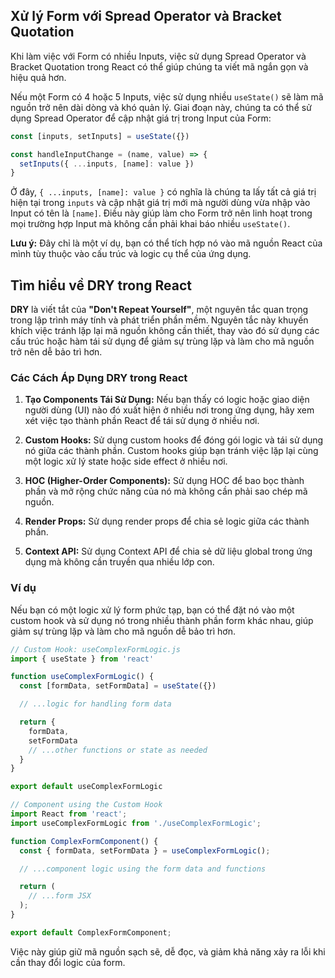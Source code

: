 ## Xử lý Form với Spread Operator và Bracket Quotation

Khi làm việc với Form có nhiều Inputs, việc sử dụng Spread Operator và Bracket Quotation trong React có thể giúp chúng ta viết mã ngắn gọn và hiệu quả hơn.

Nếu một Form có 4 hoặc 5 Inputs, việc sử dụng nhiều `useState()` sẽ làm mã nguồn trở nên dài dòng và khó quản lý. Giai đoạn này, chúng ta có thể sử dụng Spread Operator để cập nhật giá trị trong Input của Form:

```jsx
const [inputs, setInputs] = useState({})

const handleInputChange = (name, value) => {
  setInputs({ ...inputs, [name]: value })
}
```

Ở đây, `{ ...inputs, [name]: value }` có nghĩa là chúng ta lấy tất cả giá trị hiện tại trong `inputs` và cập nhật giá trị mới mà người dùng vừa nhập vào Input có tên là `[name]`. Điều này giúp làm cho Form trở nên linh hoạt trong mọi trường hợp Input mà không cần phải khai báo nhiều `useState()`.

**Lưu ý:** Đây chỉ là một ví dụ, bạn có thể tích hợp nó vào mã nguồn React của mình tùy thuộc vào cấu trúc và logic cụ thể của ứng dụng.

## Tìm hiểu về DRY trong React

**DRY** là viết tắt của **"Don't Repeat Yourself"**, một nguyên tắc quan trọng trong lập trình máy tính và phát triển phần mềm. Nguyên tắc này khuyến khích việc tránh lặp lại mã nguồn không cần thiết, thay vào đó sử dụng các cấu trúc hoặc hàm tái sử dụng để giảm sự trùng lặp và làm cho mã nguồn trở nên dễ bảo trì hơn.

### Các Cách Áp Dụng DRY trong React

1. **Tạo Components Tái Sử Dụng:**
   Nếu bạn thấy có logic hoặc giao diện người dùng (UI) nào đó xuất hiện ở nhiều nơi trong ứng dụng, hãy xem xét việc tạo thành phần React để tái sử dụng ở nhiều nơi.

2. **Custom Hooks:**
   Sử dụng custom hooks để đóng gói logic và tái sử dụng nó giữa các thành phần. Custom hooks giúp bạn tránh việc lặp lại cùng một logic xử lý state hoặc side effect ở nhiều nơi.

3. **HOC (Higher-Order Components):**
   Sử dụng HOC để bao bọc thành phần và mở rộng chức năng của nó mà không cần phải sao chép mã nguồn.

4. **Render Props:**
   Sử dụng render props để chia sẻ logic giữa các thành phần.

5. **Context API:**
   Sử dụng Context API để chia sẻ dữ liệu global trong ứng dụng mà không cần truyền qua nhiều lớp con.

### Ví dụ

Nếu bạn có một logic xử lý form phức tạp, bạn có thể đặt nó vào một custom hook và sử dụng nó trong nhiều thành phần form khác nhau, giúp giảm sự trùng lặp và làm cho mã nguồn dễ bảo trì hơn.

```jsx
// Custom Hook: useComplexFormLogic.js
import { useState } from 'react'

function useComplexFormLogic() {
  const [formData, setFormData] = useState({})

  // ...logic for handling form data

  return {
    formData,
    setFormData
    // ...other functions or state as needed
  }
}

export default useComplexFormLogic
```

```jsx
// Component using the Custom Hook
import React from 'react';
import useComplexFormLogic from './useComplexFormLogic';

function ComplexFormComponent() {
  const { formData, setFormData } = useComplexFormLogic();

  // ...component logic using the form data and functions

  return (
    // ...form JSX
  );
}

export default ComplexFormComponent;
```

Việc này giúp giữ mã nguồn sạch sẽ, dễ đọc, và giảm khả năng xảy ra lỗi khi cần thay đổi logic của form.

